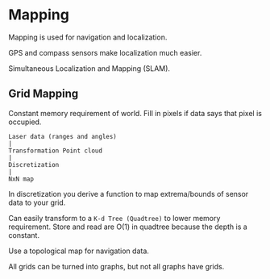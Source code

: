 # Mapping

Mapping is used for navigation and localization.

GPS and compass sensors make localization much easier.

Simultaneous Localization and Mapping (SLAM).

## Grid Mapping

Constant memory requirement of world. Fill in pixels if data says that pixel is
occupied.

```
Laser data (ranges and angles)
|
Transformation Point cloud
|
Discretization
|
NxN map
```

In discretization you derive a function to map extrema/bounds of sensor data to your
grid.

Can easily transform to a `K-d Tree (Quadtree)` to lower memory requirement.
Store and read are O(1) in quadtree because the depth is a constant.

Use a topological map for navigation data.

All grids can be turned into graphs, but not all graphs have grids.
